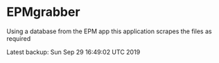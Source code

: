 # EPMgrabber
Using a database from the EPM app this application scrapes the files as required


Latest backup: Sun Sep 29 16:49:02 UTC 2019
